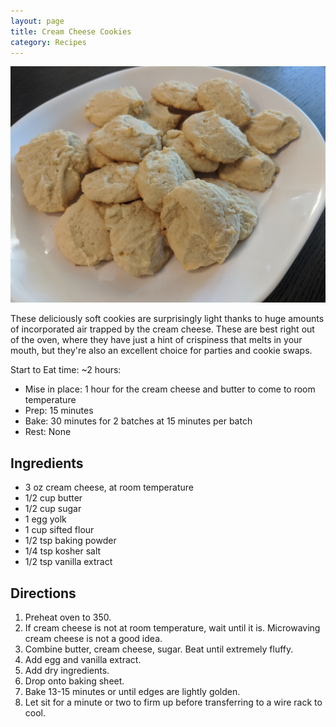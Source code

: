```yaml
---
layout: page
title: Cream Cheese Cookies
category: Recipes
---
```


![A picture of the cookies](/assets/images/cream_cheese_cookies.jpg?raw=true)

These deliciously soft cookies are surprisingly light thanks to huge
amounts of incorporated air trapped by the cream cheese. These are
best right out of the oven, where they have just a hint of crispiness
that melts in your mouth, but they're also an excellent choice for
parties and cookie swaps.

Start to Eat time: ~2 hours:
- Mise in place: 1 hour for the cream cheese and butter to come to
  room temperature
- Prep: 15 minutes
- Bake: 30 minutes for 2 batches at 15 minutes per batch
- Rest: None

## Ingredients
- 3 oz cream cheese, at room temperature
- 1/2 cup butter
- 1/2 cup sugar
- 1 egg yolk
- 1 cup sifted flour
- 1/2 tsp baking powder
- 1/4 tsp kosher salt
- 1/2 tsp vanilla extract


## Directions
1. Preheat oven to 350.
1. If cream cheese is not at room temperature, wait until it
   is. Microwaving cream cheese is not a good idea.
1. Combine butter, cream cheese, sugar. Beat until extremely fluffy.
1. Add egg and vanilla extract.
1. Add dry ingredients.
1. Drop onto baking sheet.
1. Bake 13-15 minutes or until edges are lightly golden.
1. Let sit for a minute or two to firm up before transferring to a
   wire rack to cool.
